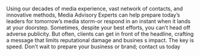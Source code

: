 <p>
              Using our decades of media experience, vast network of contacts,
              and innovative methods, <span class="font-[Poppins] font-bold">
                Media Advisory Experts</span
              > can help prepare today’s leaders for tomorrow’s media storm-or
              respond in an instant when it lands at your doorstep. Sometimes,
              despite your best efforts, you can’t head off adverse publicity.
              But often, clients can get in front of the headline, crafting a
              message that limits reputational damage and busines s impact. The
              key is speed. Don’t wait to prepare your business or brand;
              contact us today
            </p>
